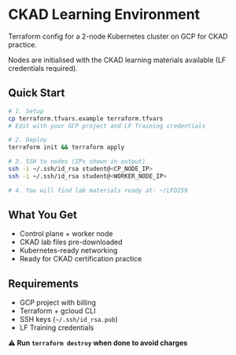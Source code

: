 # CKAD Learning Environment

Terraform config for a 2-node Kubernetes cluster on GCP for CKAD practice.

Nodes are initialised with the CKAD learning materials available
(LF credentials required).

## Quick Start

```bash
# 1. Setup
cp terraform.tfvars.example terraform.tfvars
# Edit with your GCP project and LF Training credentials

# 2. Deploy
terraform init && terraform apply

# 3. SSH to nodes (IPs shown in output)
ssh -i ~/.ssh/id_rsa student@<CP_NODE_IP>
ssh -i ~/.ssh/id_rsa student@<WORKER_NODE_IP>

# 4. You will find lab materials ready at: ~/LFD259
```

## What You Get

- Control plane + worker node
- CKAD lab files pre-downloaded
- Kubernetes-ready networking
- Ready for CKAD certification practice

## Requirements

- GCP project with billing
- Terraform + gcloud CLI
- SSH keys (`~/.ssh/id_rsa.pub`)
- LF Training credentials

**⚠️ Run `terraform destroy` when done to avoid charges**
